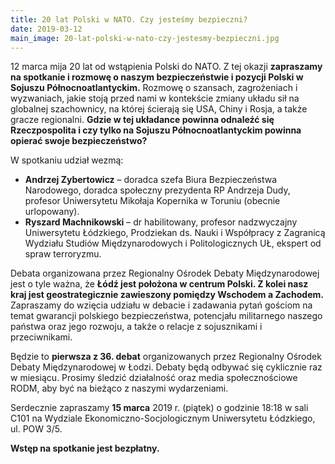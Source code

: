 ```yaml
---
title: 20 lat Polski w NATO. Czy jesteśmy bezpieczni?
date: 2019-03-12
main_image: 20-lat-polski-w-nato-czy-jestesmy-bezpieczni.jpg
---
```

12 marca mija 20 lat od wstąpienia Polski do NATO. Z tej okazji **zapraszamy na spotkanie i rozmowę o naszym bezpieczeństwie i pozycji Polski w Sojuszu Północnoatlantyckim.** Rozmowę o szansach, zagrożeniach i wyzwaniach, jakie stoją przed nami w kontekście zmiany układu sił na globalnej szachownicy, na której ścierają się USA, Chiny i Rosja, a także gracze regionalni. **Gdzie w tej układance powinna odnaleźć się Rzeczpospolita i czy tylko na Sojuszu Północnoatlantyckim powinna opierać swoje bezpieczeństwo?**<!--more-->

W spotkaniu udział wezmą:

- **Andrzej Zybertowicz** – doradca szefa Biura Bezpieczeństwa Narodowego, doradca społeczny prezydenta RP Andrzeja Dudy, profesor Uniwersytetu Mikołaja Kopernika w Toruniu (obecnie urlopowany).
- **Ryszard Machnikowski** – dr habilitowany, profesor nadzwyczajny Uniwersytetu Łódzkiego, Prodziekan ds. Nauki i Współpracy z Zagranicą Wydziału Studiów Międzynarodowych i Politologicznych UŁ, ekspert od spraw terroryzmu.

Debata organizowana przez Regionalny Ośrodek Debaty Międzynarodowej jest o tyle ważna, że **Łódź jest położona w centrum Polski. Z kolei nasz kraj jest geostrategicznie zawieszony pomiędzy Wschodem a Zachodem.** Zapraszamy do wzięcia udziału w debacie i zadawania pytań gościom na temat gwarancji polskiego bezpieczeństwa, potencjału militarnego naszego państwa oraz jego rozwoju, a także o relacje z sojusznikami i przeciwnikami.

Będzie to **pierwsza z 36. debat** organizowanych przez Regionalny Ośrodek Debaty Międzynarodowej w Łodzi. Debaty będą odbywać się cyklicznie raz w miesiącu. Prosimy śledzić działalność oraz media społecznościowe RODM, aby być na bieżąco z naszymi wydarzeniami.

Serdecznie zapraszamy **15 marca** 2019 r. (piątek) o godzinie 18:18 w sali C101 na Wydziale Ekonomiczno-Socjologicznym Uniwersytetu Łódzkiego, ul. POW 3/5.

**Wstęp na spotkanie jest bezpłatny.**